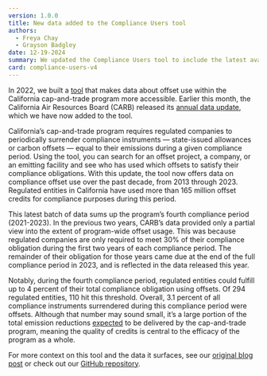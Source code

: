 ```yaml
---
version: 1.0.0
title: New data added to the Compliance Users tool
authors:
  - Freya Chay
  - Grayson Badgley
date: 12-19-2024
summary: We updated the Compliance Users tool to include the latest available cap-and-trade program data about who used which offsets during the program’s fourth compliance period.
card: compliance-users-v4
---
```


In 2022, we built a [tool](https://carbonplan.org/research/compliance-users) that makes data about offset use within the California cap-and-trade program more accessible. Earlier this month, the California Air Resources Board (CARB) released its [annual data update](https://ww2.arb.ca.gov/our-work/programs/cap-and-trade-program/cap-and-trade-program-data), which we have now added to the tool.

California’s cap-and-trade program requires regulated companies to periodically surrender compliance instruments — state-issued allowances or carbon offsets — equal to their emissions during a given compliance period. Using the tool, you can search for an offset project, a company, or an emitting facility and see who has used which offsets to satisfy their compliance obligations. With this update, the tool now offers data on compliance offset use over the past decade, from 2013 through 2023. Regulated entities in California have used more than 165 million offset credits for compliance purposes during this period.

This latest batch of data sums up the program’s fourth compliance period (2021-2023). In the previous two years, CARB’s data provided only a partial view into the extent of program-wide offset usage. This was because regulated companies are only required to meet 30% of their compliance obligation during the first two years of each compliance period. The remainder of their obligation for those years came due at the end of the full compliance period in 2023, and is reflected in the data released this year.

Notably, during the fourth compliance period, regulated entities could fulfill up to 4 percent of their total compliance obligation using offsets. Of 294 regulated entities, 110 hit this threshold. Overall, 3.1 percent of all compliance instruments surrendered during this compliance period were offsets. Although that number may sound small, it’s a large portion of the total emission reductions [expected](https://ww2.arb.ca.gov/sites/default/files/2023-04/2022-sp.pdf) to be delivered by the cap-and-trade program, meaning the quality of credits is central to the efficacy of the program as a whole.

For more context on this tool and the data it surfaces, see our [original blog post](https://carbonplan.org/blog/compliance-users-release) or check out our [GitHub repository](https://github.com/carbonplan/compliance-users).
